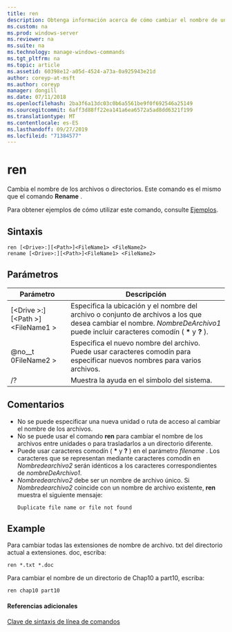 ```yaml
---
title: ren
description: Obtenga información acerca de cómo cambiar el nombre de un archivo o directorio con el comando Ren.
ms.custom: na
ms.prod: windows-server
ms.reviewer: na
ms.suite: na
ms.technology: manage-windows-commands
ms.tgt_pltfrm: na
ms.topic: article
ms.assetid: 60398e12-a05d-4524-a73a-0a925943e21d
author: coreyp-at-msft
ms.author: coreyp
manager: dongill
ms.date: 07/11/2018
ms.openlocfilehash: 2ba3f6a13dc03c0b6a5561be9f0f692546a25149
ms.sourcegitcommit: 6aff3d88ff22ea141a6ea6572a5ad8dd6321f199
ms.translationtype: MT
ms.contentlocale: es-ES
ms.lasthandoff: 09/27/2019
ms.locfileid: "71384577"
---
```

# <a name="ren"></a>ren

Cambia el nombre de los archivos o directorios. Este comando es el mismo que el comando **Rename** .

Para obtener ejemplos de cómo utilizar este comando, consulte [Ejemplos](#BKMK_examples).

## <a name="syntax"></a>Sintaxis

```
ren [<Drive>:][<Path>]<FileName1> <FileName2>
rename [<Drive>:][<Path>]<FileName1> <FileName2>
```

## <a name="parameters"></a>Parámetros

|Parámetro|Descripción|
|---------|-----------|
|[\<Drive >:] [\<Path >] \<FileName1 >|Especifica la ubicación y el nombre del archivo o conjunto de archivos a los que desea cambiar el nombre. *NombreDeArchivo1* puede incluir caracteres comodín ( **&#42;** y **?** ).|
|@no__t 0FileName2 >|Especifica el nuevo nombre del archivo. Puede usar caracteres comodín para especificar nuevos nombres para varios archivos.|
|/?|Muestra la ayuda en el símbolo del sistema.|

## <a name="remarks"></a>Comentarios

- No se puede especificar una nueva unidad o ruta de acceso al cambiar el nombre de los archivos.
- No se puede usar el comando **ren** para cambiar el nombre de los archivos entre unidades o para trasladarlos a un directorio diferente.
- Puede usar caracteres comodín ( **&#42;** y **?** ) en el parámetro *filename* . Los caracteres que se representan mediante caracteres comodín en *Nombredearchivo2* serán idénticos a los caracteres correspondientes de *nombreDeArchivo1*.
- *Nombredearchivo2* debe ser un nombre de archivo único. Si *Nombredearchivo2* coincide con un nombre de archivo existente, **ren** muestra el siguiente mensaje:  
  ```
  Duplicate file name or file not found
  ```

## <a name="BKMK_examples"></a>Example

Para cambiar todas las extensiones de nombre de archivo. txt del directorio actual a extensiones. doc, escriba:
```
ren *.txt *.doc 
```
Para cambiar el nombre de un directorio de Chap10 a part10, escriba:
```
ren chap10 part10 
```

#### <a name="additional-references"></a>Referencias adicionales

[Clave de sintaxis de línea de comandos](command-line-syntax-key.md)